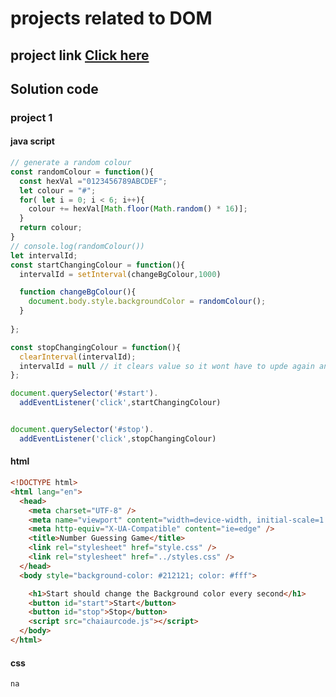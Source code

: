 # projects related to DOM

## project link [Click here](https://stackblitz.com/edit/dom-project-chaiaurcode?file=1-colorChanger%2Findex.html)



## Solution code


### project 1



#### java script
```javascript
// generate a random colour
const randomColour = function(){
  const hexVal ="0123456789ABCDEF";
  let colour = "#";
  for( let i = 0; i < 6; i++){
    colour += hexVal[Math.floor(Math.random() * 16)];
  }
  return colour;
}
// console.log(randomColour())
let intervalId;
const startChangingColour = function(){
  intervalId = setInterval(changeBgColour,1000)

  function changeBgColour(){
    document.body.style.backgroundColor = randomColour();
  }
  
};

const stopChangingColour = function(){
  clearInterval(intervalId);
  intervalId = null // it clears value so it wont have to upde again and again
};

document.querySelector('#start').
  addEventListener('click',startChangingColour)


document.querySelector('#stop').
  addEventListener('click',stopChangingColour)
```
#### html
```html
<!DOCTYPE html>
<html lang="en">
  <head>
    <meta charset="UTF-8" />
    <meta name="viewport" content="width=device-width, initial-scale=1.0" />
    <meta http-equiv="X-UA-Compatible" content="ie=edge" />
    <title>Number Guessing Game</title>
    <link rel="stylesheet" href="style.css" />
    <link rel="stylesheet" href="../styles.css" />
  </head>
  <body style="background-color: #212121; color: #fff">

    <h1>Start should change the Background color every second</h1>
    <button id="start">Start</button>
    <button id="stop">Stop</button>
    <script src="chaiaurcode.js"></script>
  </body>
</html>

```

#### css
```css
na
```
